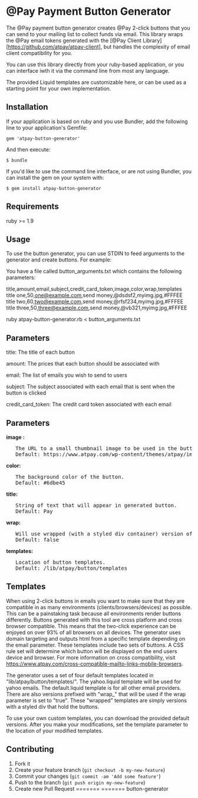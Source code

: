 # @Pay Payment Button Generator

The @Pay payment button generator creates @Pay 2-click buttons that you can send
to your mailing list to collect funds via email. This library wraps the @Pay
email tokens generated with the [@Pay Client
Library][https://github.com/atpay/atpay-client], but handles the complexity of
email client compatibility for you. 

You can use this library directly from your ruby-based application, or you can
interface iwth it via the command line from most any language.

The provided Liquid templates are customizable here, or can be used as
a starting point for your own implementation.

## Installation

If your application is based on ruby and you use Bundler, add the following line
to your application's Gemfile:

    gem 'atpay-button-generator'

And then execute:

    $ bundle

If you'd like to use the command line interface, or are not using Bundler, you
can install the gem on your system with:

    $ gem install atpay-button-generator

## Requirements

ruby >= 1.9

## Usage

To use the button generator, you can use STDIN to feed arguments to the generator and create buttons.
For example:

You have a file called button_arguments.txt which contains the following parameters:

  title,amount,email,subject,credit_card_token,image,color,wrap,templates
  title one,50,one@example.com,send money,@dsdsf2,myimg.jpg,#FFFEE
  title two,60,two@example.com,send money,@rfsf234,myimg.jpg,#FFFEE
  title three,50,three@example.com,send money,@vb321,myimg.jpg,#FFFEE

ruby atpay-button-generator.rb < button_arguments.txt


## Parameters

title:
  The title of each button

amount:
  The prices that each button should be associated with

email:
  The list of emails you wish to send to users

subject:
  The subject associated with each email that is sent when the button is clicked

credit_card_token:
  The credit card token associated with each email

## Parameters

<b>image :</b>
<pre>
   The URL to a small thumbnail image to be used in the button.
   Default: https://www.atpay.com/wp-content/themes/atpay/images/bttn_cart.png
</pre>


<b>color: </b>
<pre>
   The background color of the button.
   Default: #6dbe45
</pre>


<b>title:</b>
<pre>
   String of text that will appear in generated button.
   Default: Pay
</pre>


<b>wrap:</b>
<pre>
   Will use wrapped (with a styled div container) version of template.
   Default: false
</pre>



<b>templates:</b>
<pre>
   Location of button templates. 
   Default: /lib/atpay/button/templates
</pre> 


## Templates

When using 2-click buttons in emails you want to make sure that they are compatible in as many environments (clients/browsers/devices) as possible. This can be a painstaking task because all environments render buttons differently. Buttons generated with this tool are cross platform and cross browser compatible. This means that the two-click experience can be enjoyed on over 93% of all browsers on all devices. The generator uses domain targeting and outputs html from a specific template depending on the email parameter. These templates include two sets of buttons. A CSS rule set will determine which button will be displayed on the end users device and browser. For more information on cross compatibility, visit https://www.atpay.com/cross-compatible-mailto-links-mobile-browsers.

The generator uses a set of four default templates located in "lib/atpay/button/templates/". The yahoo.liquid template will be used for yahoo emails. The default.liquid template is for all other email providers. There are also versions prefixed with "wrap_" that will be used if the wrap parameter is set to "true". These "wrapped" templates are simply versions with a styled div that hold the buttons. 

To use your own custom templates, you can download the provided default versions. After you make your modifications, set the template parameter to the location of your modified templates.  




## Contributing

1. Fork it
2. Create your feature branch (`git checkout -b my-new-feature`)
3. Commit your changes (`git commit -am 'Add some feature'`)
4. Push to the branch (`git push origin my-new-feature`)
5. Create new Pull Request
=======
=======
button-generator
